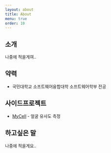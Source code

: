 ```yaml
---
layout: about
title: About
menu: true
order: 10
---
```


## 소개

나중에 적을게여..


## 약력

- 국민대학교 소프트웨어융합대학 소프트웨어학부 전공

## 사이드프로젝트

- [MyCell](https://github.com/ehyeok9/MyCell) - 얼굴 유사도 측정

## 하고싶은 말

나중에 적을게요..
